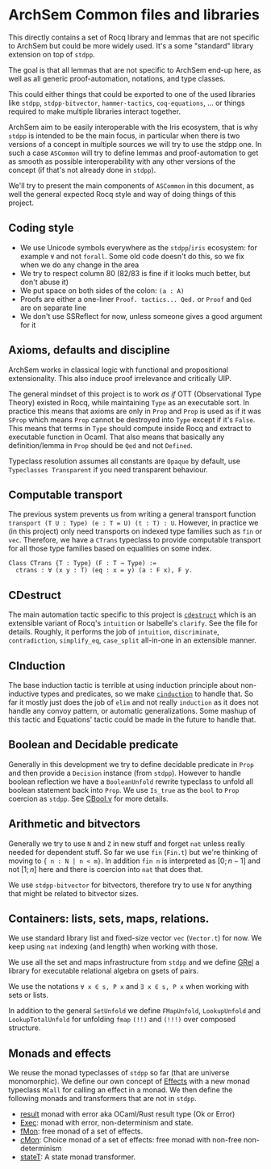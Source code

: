 # ArchSem Common files and libraries

This directly contains a set of Rocq library and lemmas that are not specific to
ArchSem but could be more widely used. It's a some "standard" library extension
on top of `stdpp`.

The goal is that all lemmas that are not specific to ArchSem end-up here, as
well as all generic proof-automation, notations, and type classes.

This could either things that could be exported to one of the used libraries
like `stdpp`, `stdpp-bitvector`, `hammer-tactics`, `coq-equations`, ... or
things required to make multiple libraries interact together.

ArchSem aim to be easily interoperable with the Iris ecosystem, that is why
`stdpp` is intended to be the main focus, in particular when there is two
versions of a concept in multiple sources we will try to use the stdpp one. In
such a case `ASCommon` will try to define lemmas and proof-automation to get as
smooth as possible interoperability with any other versions of the concept (if
that's not already done in `stdpp`).

We'll try to present the main components of `ASCommon` in this document, as well
the general expected Rocq style and way of doing things of this project.

## Coding style

- We use Unicode symbols everywhere as the `stdpp`/`iris` ecosystem: for example
  `∀` and not `forall`. Some old code doesn't do this, so we fix when we do any
  change in the area
- We try to respect column 80 (82/83 is fine if it looks much better, but don't
  abuse it)
- We put space on both sides of the colon: `(a : A)`
- Proofs are either a one-liner `Proof. tactics... Qed.` or `Proof` and `Qed`
  are on separate line
- We don't use SSReflect for now, unless someone gives a good argument for it

## Axioms, defaults and discipline

ArchSem works in classical logic with functional and propositional
extensionality. This also induce proof irrelevance and critically UIP.

The general mindset of this project is to work _as if_ OTT (Observational Type
Theory) existed in Rocq, while maintaining `Type` as an executable sort. In
practice this means that axioms are only in `Prop` and `Prop` is used as if it
was `SProp` which means `Prop` cannot be destroyed into `Type` except if it's
`False`. This means that terms in `Type` should compute inside Rocq and extract
to executable function in Ocaml. That also means that basically any
definition/lemma in `Prop` should be `Qed` and not `Defined`.

Typeclass resolution assumes all constants are `Opaque` by default, use
`Typeclasses Transparent` if you need transparent behaviour.

## Computable transport

The previous system prevents us from writing a general transport function
`transport (T U : Type) (e : T = U) (t : T) : U`. However, in practice we (in
this project) only need transports on indexed type families such as `fin` or
`vec`. Therefore, we have a `CTrans` typeclass to provide computable transport
for all those type families based on equalities on some index.
```coq
Class CTrans {T : Type} (F : T → Type) :=
  ctrans : ∀ (x y : T) (eq : x = y) (a : F x), F y.
```

## CDestruct

The main automation tactic specific to this project is
[`cdestruct`](CDestruct.v) which is an extensible variant of Rocq's `intuition`
or Isabelle's `clarify`. See the file for details. Roughly, it performs the job of
`intuition`, `discriminate`, `contradiction`, `simplify_eq`, `case_split`
all-in-one in an extensible manner.

## CInduction

The base induction tactic is terrible at using induction principle about
non-inductive types and predicates, so we make [`cinduction`](CInduction.v) to
handle that. So far it mostly just does the job of `elim` and not really
`induction` as it does not handle any convoy pattern, or automatic
generalizations. Some mashup of this tactic and Equations' tactic could be made
in the future to handle that.

## Boolean and Decidable predicate

Generally in this development we try to define decidable predicate in `Prop` and
then provide a `Decision` instance (from `stdpp`). However to handle boolean
reflection we have a `BooleanUnfold` rewrite typeclass to unfold all boolean
statement back into `Prop`. We use `Is_true` as the `bool` to `Prop` coercion as
`stdpp`. See [CBool.v](CBool.v) for more details.

## Arithmetic and bitvectors

Generally we try to use `N` and `Z` in new stuff and forget `nat` unless really
needed for dependent stuff. So far we use `fin` (`Fin.t`) but we're thinking of
moving to `{ n : N | n < m}`. In addition `fin n` is interpreted as $[0; n - 1]$
and not $[1 ; n]$ here and there is coercion into `nat` that does that.

We use `stdpp-bitvector` for bitvectors, therefore try to use `N` for anything that
might be related to bitvector sizes.

## Containers: lists, sets, maps, relations.

We use standard library list and fixed-size vector `vec` (`Vector.t`) for now.
We keep using `nat` indexing (and length) when working with those.

We use all the set and maps infrastructure from `stdpp` and we define
[GRel](GRel.v) a library for executable relational algebra on gsets of pairs.

We use the notations `∀ x ∈ s, P x` and `∃ x ∈ s, P x` when working with sets or
lists.

In addition to the general `SetUnfold` we define `FMapUnfold`, `LookupUnfold`
and `LookupTotalUnfold` for unfolding `fmap` `(!!)` and `(!!!)` over composed
structure.

## Monads and effects

We reuse the monad typeclasses of `stdpp` so far (that are universe
monomorphic). We define our own concept of [Effects](Effects.v) with a new monad
typeclass `MCall` for calling an effect in a monad. We then define the following
monads and transformers that are not in `stdpp`.
- [result](CResult.v) monad with error aka OCaml/Rust result type (Ok or Error)
- [Exec](Exec.v): monad with error, non-determinism and state.
- [fMon](FMon.v): free monad of a set of effects.
- [cMon](FMon.v): Choice monad of a set of effects: free monad with non-free
  non-determinism
- [stateT](StateT.v): A state monad transformer.

